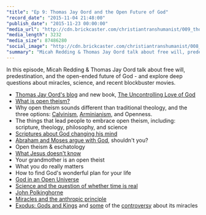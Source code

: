 ```yaml
---
"title": "Ep 9: Thomas Jay Oord and the Open Future of God"
"record_date": "2015-11-04 21:48:00"
"publish_date": "2015-11-23 00:00:00"
"media_url": "http://cdn.brickcaster.com/christiantranshumanist/009_thomas_jay_oord.mp3"
"media_length": 3232
"media_size": 87486280
"social_image": "http://cdn.brickcaster.com/christiantranshumanist/008_thomas_jay_oord.jpg"
"summary": "Micah Redding & Thomas Jay Oord talk about free will, predestination, and the open-ended future of God - and explore deep questions about miracles, science, and recent blockbuster movies."
---
```


In this episode, Micah Redding & Thomas Jay Oord talk about free will, predestination, and the open-ended future of God - and explore deep questions about miracles, science, and recent blockbuster movies.

- [Thomas Jay Oord's blog](http://thomasjayoord.com) and new book, [The Uncontrolling Love of God](http://amzn.to/1lFIH6o)
- [What is open theism?](http://www.iep.utm.edu/o-theism/)
- Why open theism sounds different than traditional theology, and the three options: [Calvinism](https://en.wikipedia.org/wiki/Calvinism), [Arminianism](https://en.wikipedia.org/wiki/Arminianism), and Openness. 
- The things that lead people to embrace open theism, including: scripture, theology, philosophy, and science
- [Scriptures about God changing his mind](http://www.relevantmagazine.com/god/4-people-who-successfully-argued-god)
- [Abraham and Moses argue with God](https://www.biblegateway.com/passage/?search=Genesis+18%3A16-33%3B+Exodus+32&version=NIV), shouldn't you?
- Open theism & eschatology
- [What Jesus doesn't know](https://www.biblegateway.com/passage/?search=Matthew+24%3A36&version=NKJV)
- Your grandmother is an open theist
- What you do really matters
- How to find God's wonderful plan for your life
- [God in an Open Universe](http://amzn.to/21d12s4)
- [Science and the question of whether time is real](https://en.wikipedia.org/wiki/B-theory_of_time)
- [John Polkinghorne](https://en.wikipedia.org/wiki/John_Polkinghorne)
- [Miracles and the anthropic principle](http://micahredding.com/blog/2012/04/11/miracles-and-anthropic-principle)
- [Exodus: Gods and Kings](http://www.imdb.com/title/tt1528100/) and [some](http://www.albertmohler.com/2014/12/15/moses-without-the-supernatural-ridley-scotts-moses-gods-and-kings/) of the [controversy](http://thinkprogress.org/culture/2014/12/25/3606765/he-blinded-me-with-science-ridley-scott-exodus/) about its miracles
